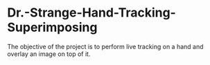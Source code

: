 # Dr.-Strange-Hand-Tracking-Superimposing
The objective of the project is to perform live tracking on a hand and overlay an image on top of it.
